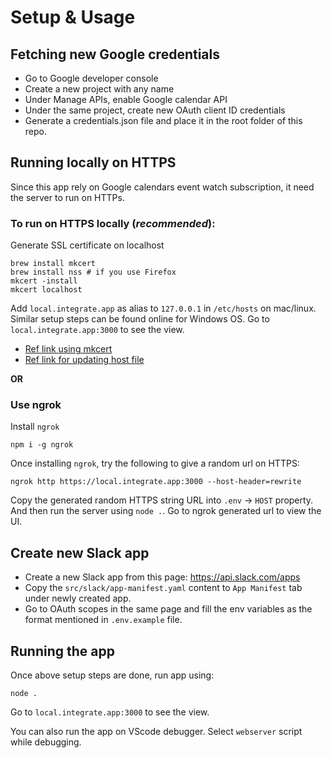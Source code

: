 # Setup & Usage

## Fetching new Google credentials
- Go to Google developer console
- Create a new project with any name
- Under Manage APIs, enable Google calendar API 
- Under the same project, create new OAuth client ID credentials
- Generate a credentials.json file and place it in the root folder of this repo.

## Running locally on HTTPS
Since this app rely on Google calendars event watch subscription, it need the server to run on HTTPs. 

### To run on HTTPS locally (_recommended_):

Generate SSL certificate on localhost

```
brew install mkcert
brew install nss # if you use Firefox
mkcert -install
mkcert localhost
```

Add `local.integrate.app` as alias to `127.0.0.1` in `/etc/hosts` on mac/linux. Similar setup steps can be found online for Windows OS.
Go to `local.integrate.app:3000` to see the view.

- [Ref link using mkcert](https://web.dev/how-to-use-local-https/)
- [Ref link for updating host file](https://www.howtogeek.com/27350/beginner-geek-how-to-edit-your-hosts-file/)


<b>OR</b>

### Use ngrok

Install `ngrok`

```
npm i -g ngrok
```

Once installing `ngrok`, try the following to give a random url on HTTPS:

```
ngrok http https://local.integrate.app:3000 --host-header=rewrite
```

Copy the generated random HTTPS string URL into `.env` -> `HOST` property. And then run the server using `node .`. Go to ngrok generated url to view the UI.

## Create new Slack app
- Create a new Slack app from this page: https://api.slack.com/apps
- Copy the `src/slack/app-manifest.yaml` content to `App Manifest` tab under newly created app.
- Go to OAuth scopes in the same page and fill the env variables as the format mentioned in `.env.example` file.

## Running the app
Once above setup steps are done, run app using:
```
node .
```

Go to `local.integrate.app:3000` to see the view.

You can also run the app on VScode debugger. Select `webserver` script while debugging.
